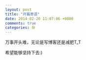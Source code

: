 ```yaml
---
layout: post
title: "开篇寄语"
date: 2014-02-20 11:07:06 +0800
comments: true
categories: 杂
---
```

万事开头难，无论是写博客还是减肥T_T

希望能够坚持下去:)
